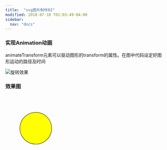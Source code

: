 ```yaml
---
title:  "svg图片制作02"
modified: 2018-07-10 T01:03:49-04:00
sidebar:
  nav: "docs"
---
```


### 实现Animation动画 

animateTransform元素可以驱动图形的transform的属性。在图中代码设定好图形运动的路径及时间

![旋转效果]({{site.url}}{{site.baseurl}}/images/旋转效果.png)


### 效果图

<svg width="1000" height="1000">
<circle r="50" cx="100" cy="100" fill="yellow" stroke="black">
            <animateTransform
            attributeName="transform"
            begin="0s"
            dur="6s"
            type="rotate"
            from="0 60 60"
            to="360 60 60"
            repeatCount="indefinite" 
        />
    </circle>
</svg>